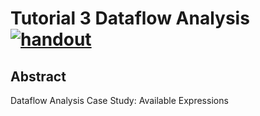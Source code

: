 # Tutorial 3 Dataflow Analysis [![handout](https://img.shields.io/badge/-handout-blue)](https://www.overleaf.com/read/bbkbmgnqqffw)

## Abstract

Dataflow Analysis Case Study: Available Expressions
